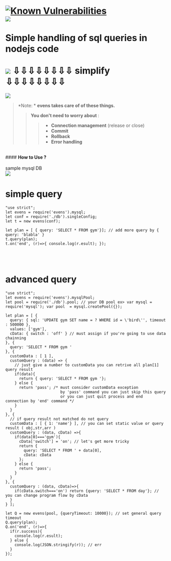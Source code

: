 <a href="https://snyk.io/test/github/xexi/evens"><img src="https://snyk.io/test/github/xexi/evens/badge.svg" alt="Known Vulnerabilities" data-canonical-src="https://snyk.io/test/github/xexi/evens" style="max-width:100%;"></a><br>
<img src="http://postfiles5.naver.net/MjAxNzAzMTVfMjMz/MDAxNDg5NTY4NjY0OTEw.NW1l-5VOppvl5pdxBfUnBJGv5bmnM7NM6sPoUr4fNQwg.c44oVld7u1gitW1YDpk-B9qGKrTKlkqSrfkjGpQyllYg.PNG.synth9/ev.PNG?type=w2"></img>
<br>
<br><b>Simple handling of sql queries in nodejs code</b>
<br><br>
<img src="http://postfiles16.naver.net/MjAxNzEwMTVfMTQ0/MDAxNTA4MDE5Nzg3NTUw.flwAWyTeSFo8dqq3rtpd_ubCECFDmnNNaB3174lvBB0g.LY5gvl-JfjaojhtsIWlvS3HRUnTjvIGE9seXarOoqaEg.JPEG.synth9/ori.JPG?type=w2"></img>
<b>⇩⇩⇩⇩⇩⇩⇩⇩ simplify ⇩⇩⇩⇩⇩⇩⇩⇩</b>
===================
<img src="http://postfiles13.naver.net/MjAxNzEwMTVfMjg4/MDAxNTA4MDE5ODMyOTE5.Rkwc3ftBAztDb1ZHPku9au6WLSnh6Yr_3foE1WiC4XAg.heV9EJpnWT5ic_kPC-EJ955uQWVjQs-7Dr5CJnzNTQgg.JPEG.synth9/ori2.JPG?type=w2"></img>
<br>
> *Note: * <b> evens takes care of of these things. </b>
>> <b>You don't need to worry about </b>:
>>> - **Connection management** (release or close)
>>> - **Commit**
>>> - **Rollback**
>>> - **Error handling**

<br>
#### <b>How to Use ? </b><br><br>
sample mysql DB
<br>
<img src="http://postfiles12.naver.net/MjAxNzAzMjJfNSAg/MDAxNDkwMTUwODY4MTQ4.Z5KxDrrNyRgB42XJMAkGEPAT88DD8nWrhaHgWWQdNQsg.g9mqlU1JUriax-jNoBElUIfiyVRiXgVSz7V0uj9dmU4g.PNG.synth9/dd.PNG?type=w2"></img>

# simple query
```
"use strict";
let evens = require('evens').mysql;
let conf = require('./db').singleConfig;
let t = new evens(conf);

let plan = [ { query: 'SELECT * FROM gym'}]; // add more query by { query: 'blabla' }
t.query(plan);
t.on('end', (r)=>{ console.log(r.esult); });
```
<br><br>

# advanced query
```
"use strict";
let evens = require('evens').mysqlPool;
let pool = require('./db').pool; // your DB pool ex> var mysql = require('mysql'); var pool  = mysql.createPool({});

let plan = [ {
  query: { sql: 'UPDATE gym SET name = ? WHERE id = \'bird\'', timeout : 500000 },
  values: ['gym'],
  cData: { switch : 'off' } // must assign if you're going to use data chainning
}, {
  query: 'SELECT * FROM gym '
}, {
  customData : [ 1 ],
  customQuery : (data) => {
    // just give a number to customData you can retrive all plan[1] query result 
    if(data){
      return { query: 'SELECT * FROM gym '};
    } else {
      return 'pass'; /* must consider customData exception 
                        by 'pass' command you can just skip this query
                        or you can just quit process and end connection by 'end' command */
    }
  }
}, {
  // if query result not matched do not query
  customData : [ { 1: 'name'} ], // you can set static value or query result ( obj,str,arr )
  customQuery : (data, cData) =>{
    if(data[0]==='gym'){
      cData['switch'] = 'on'; // let's get more tricky
      return {
        query: 'SELECT * FROM ' + data[0],
        cData: cData 
      };
    } else {
      return 'pass'; 
    }
  }
}, {
  customQuery : (data, cData)=>{
    if(cData.switch==='on') return {query: 'SELECT * FROM day'}; // you can change program flow by cData   
  }
} ];

let Q = new evens(pool, {queryTimeout: 10000}); // set general query timeout
Q.query(plan);
Q.on('end', (r)=>{
  if(r.success){
    console.log(r.esult);    
  } else {
    console.log(JSON.stringify(r)); // err
  }
});
```
 